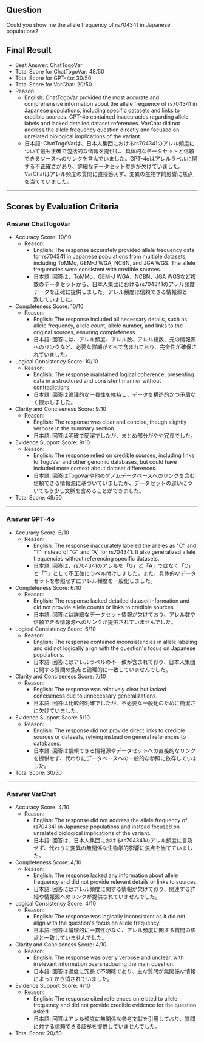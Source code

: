 ## Question

Could you show me the allele frequency of rs704341 in Japanese populations?

## Final Result

- Best Answer: ChatTogoVar
- Total Score for ChatTogoVar: 48/50
- Total Score for GPT-4o: 30/50
- Total Score for VarChat: 20/50
- Reason:
  - English: ChatTogoVar provided the most accurate and comprehensive information about the allele frequency of rs704341 in Japanese populations, including specific datasets and links to credible sources. GPT-4o contained inaccuracies regarding allele labels and lacked detailed dataset references. VarChat did not address the allele frequency question directly and focused on unrelated biological implications of the variant.
  - 日本語: ChatTogoVarは、日本人集団におけるrs704341のアレル頻度について最も正確で包括的な情報を提供し、具体的なデータセットと信頼できるソースへのリンクを含んでいました。GPT-4oはアレルラベルに関する不正確さがあり、詳細なデータセット参照が欠けていました。VarChatはアレル頻度の質問に直接答えず、変異の生物学的影響に焦点を当てていました。

---

## Scores by Evaluation Criteria

### Answer ChatTogoVar
- Accuracy Score: 10/10
  - Reason: 
    - English: The response accurately provided allele frequency data for rs704341 in Japanese populations from multiple datasets, including ToMMo, GEM-J WGA, NCBN, and JGA WGS. The allele frequencies were consistent with credible sources.
    - 日本語: 回答は、ToMMo、GEM-J WGA、NCBN、JGA WGSなど複数のデータセットから、日本人集団におけるrs704341のアレル頻度データを正確に提供しました。アレル頻度は信頼できる情報源と一致していました。
- Completeness Score: 10/10
  - Reason: 
    - English: The response included all necessary details, such as allele frequency, allele count, allele number, and links to the original sources, ensuring completeness.
    - 日本語: 回答には、アレル頻度、アレル数、アレル総数、元の情報源へのリンクなど、必要な詳細がすべて含まれており、完全性が確保されていました。
- Logical Consistency Score: 10/10
  - Reason: 
    - English: The response maintained logical coherence, presenting data in a structured and consistent manner without contradictions.
    - 日本語: 回答は論理的な一貫性を維持し、データを構造的かつ矛盾なく提示しました。
- Clarity and Conciseness Score: 9/10
  - Reason: 
    - English: The response was clear and concise, though slightly verbose in the summary section.
    - 日本語: 回答は明確で簡潔でしたが、まとめ部分がやや冗長でした。
- Evidence Support Score: 9/10
  - Reason: 
    - English: The response relied on credible sources, including links to TogoVar and other genomic databases, but could have included more context about dataset differences.
    - 日本語: 回答はTogoVarや他のゲノムデータベースへのリンクを含む信頼できる情報源に基づいていましたが、データセットの違いについてもう少し文脈を含めることができました。
- Total Score: 48/50

---

### Answer GPT-4o
- Accuracy Score: 6/10
  - Reason: 
    - English: The response inaccurately labeled the alleles as "C" and "T" instead of "G" and "A" for rs704341. It also generalized allele frequencies without referencing specific datasets.
    - 日本語: 回答は、rs704341のアレルを「G」と「A」ではなく「C」と「T」として不正確にラベル付けしました。また、具体的なデータセットを参照せずにアレル頻度を一般化しました。
- Completeness Score: 6/10
  - Reason: 
    - English: The response lacked detailed dataset information and did not provide allele counts or links to credible sources.
    - 日本語: 回答には詳細なデータセット情報が欠けており、アレル数や信頼できる情報源へのリンクが提供されていませんでした。
- Logical Consistency Score: 6/10
  - Reason: 
    - English: The response contained inconsistencies in allele labeling and did not logically align with the question's focus on Japanese populations.
    - 日本語: 回答にはアレルラベルの不一致が含まれており、日本人集団に関する質問の焦点と論理的に一致していませんでした。
- Clarity and Conciseness Score: 7/10
  - Reason: 
    - English: The response was relatively clear but lacked conciseness due to unnecessary generalizations.
    - 日本語: 回答は比較的明確でしたが、不必要な一般化のために簡潔さに欠けていました。
- Evidence Support Score: 5/10
  - Reason: 
    - English: The response did not provide direct links to credible sources or datasets, relying instead on general references to databases.
    - 日本語: 回答は信頼できる情報源やデータセットへの直接的なリンクを提供せず、代わりにデータベースへの一般的な参照に依存していました。
- Total Score: 30/50

---

### Answer VarChat
- Accuracy Score: 4/10
  - Reason: 
    - English: The response did not address the allele frequency of rs704341 in Japanese populations and instead focused on unrelated biological implications of the variant.
    - 日本語: 回答は、日本人集団におけるrs704341のアレル頻度に言及せず、代わりに変異の無関係な生物学的影響に焦点を当てていました。
- Completeness Score: 4/10
  - Reason: 
    - English: The response lacked any information about allele frequency and did not provide relevant details or links to sources.
    - 日本語: 回答にはアレル頻度に関する情報が欠けており、関連する詳細や情報源へのリンクが提供されていませんでした。
- Logical Consistency Score: 4/10
  - Reason: 
    - English: The response was logically inconsistent as it did not align with the question's focus on allele frequency.
    - 日本語: 回答は論理的に一貫性がなく、アレル頻度に関する質問の焦点と一致していませんでした。
- Clarity and Conciseness Score: 4/10
  - Reason: 
    - English: The response was overly verbose and unclear, with irrelevant information overshadowing the main question.
    - 日本語: 回答は過度に冗長で不明確であり、主な質問が無関係な情報によってかき消されていました。
- Evidence Support Score: 4/10
  - Reason: 
    - English: The response cited references unrelated to allele frequency and did not provide credible evidence for the question asked.
    - 日本語: 回答はアレル頻度に無関係な参考文献を引用しており、質問に対する信頼できる証拠を提供していませんでした。
- Total Score: 20/50